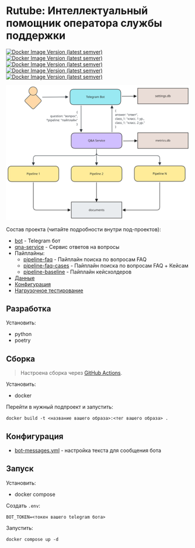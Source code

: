 # Rutube: Интеллектуальный помощник оператора службы поддержки

[![Docker Image Version (latest semver)](https://img.shields.io/docker/v/airndlab/rutube-qna-bot?label=rutube-qna-bot)](https://hub.docker.com/r/airndlab/rutube-qna-bot)
[![Docker Image Version (latest semver)](https://img.shields.io/docker/v/airndlab/rutube-qna?label=rutube-qna)](https://hub.docker.com/r/airndlab/rutube-qna)
[![Docker Image Version (latest semver)](https://img.shields.io/docker/v/airndlab/rutube-qna-pipeline-faq?label=rutube-qna-pipeline-faq)](https://hub.docker.com/r/airndlab/rutube-qna-pipeline-faq)
[![Docker Image Version (latest semver)](https://img.shields.io/docker/v/airndlab/rutube-qna-pipeline-faq-cases?label=rutube-qna-pipeline-faq-cases)](https://hub.docker.com/r/airndlab/rutube-qna-pipeline-faq-cases)
[![Docker Image Version (latest semver)](https://img.shields.io/docker/v/airndlab/rutube-qna-pipeline-baseline?label=rutube-qna-pipeline-baseline)](https://hub.docker.com/r/airndlab/rutube-qna-pipeline-baseline)

![Architecture](docs/images/architecture.svg)

Состав проекта (читайте подробности внутри под-проектов):

- [bot](bot) - Telegram бот
- [qna-service](qna) - Сервис ответов на вопросы
- Пайплайны:
    - [pipeline-faq](pipelines/faq) - Пайплайн поиска по вопросам FAQ
    - [pipeline-faq-cases](pipelines/faq_cases) - Пайплайн поиска по вопросам FAQ + Кейсам
    - [pipeline-baseline](pipelines/baseline) - Пайплайн кейсхолдеров
- [Данные](data/README.md)
- [Конфигурация](config/README.md)
- [Нагрузочное тестирование](tests/README.md)

## Разработка

Установить:

- python
- poetry

## Сборка

> Настроена сборка через
> [GitHub Actions](https://github.com/airndlab/hackathon-hacks-ai-rutube-qna/actions/workflows/docker.yml).

Установить:

- docker

Перейти в нужный подпроект и запустить:

```
docker build -t <название вашего образа>:<тег вашего образа> .
```

## Конфигурация

- [bot-messages.yml](config/bot-messages.yml) - настройка текста для сообщения бота

## Запуск

Установить:

- docker compose

Создать `.env`:

```properties
BOT_TOKEN=<токен вашего telegram бота>
```

Запустить:

```shell
docker compose up -d
```
